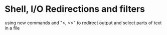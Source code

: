 # Shell, I/O Redirections and filters
using new commands and ">, >>" to redirect output and select parts of text in a file
